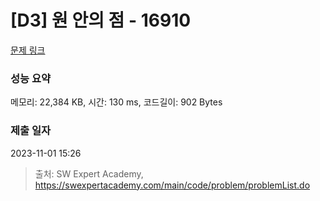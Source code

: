 # [D3] 원 안의 점 - 16910 

[문제 링크](https://swexpertacademy.com/main/code/problem/problemDetail.do?contestProbId=AYcllbDqUVgDFASR) 

### 성능 요약

메모리: 22,384 KB, 시간: 130 ms, 코드길이: 902 Bytes

### 제출 일자

2023-11-01 15:26



> 출처: SW Expert Academy, https://swexpertacademy.com/main/code/problem/problemList.do